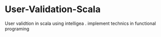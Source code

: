 # User-Validation-Scala
User validtion in scala using intelligea . implement technics in functional programing
